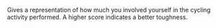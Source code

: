 Gives a representation of how much you involved yourself in the cycling activity performed. A higher score indicates a better toughness.
